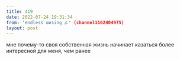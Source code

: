 ```yaml
---
title: 419
date: 2022-07-24 19:31:34
from: 'endless шизing ⍼' (channel1162404975)
layout: post
---
```


мне почему-то своя собственная жизнь начинает казаться более интересной для меня, чем ранее
